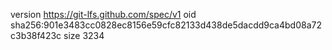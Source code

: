 version https://git-lfs.github.com/spec/v1
oid sha256:901e3483cc0828ec8156e59cfc82133d438de5dacdd9ca4bd08a72c3b38f423c
size 3234
